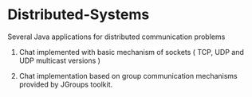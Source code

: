 # Distributed-Systems
Several Java applications for distributed communication problems

1. Chat implemented with basic mechanism of sockets ( TCP, UDP and UDP multicast versions )

2. Chat implementation based on group communication mechanisms provided by JGroups toolkit.
